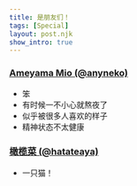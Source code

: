 ```yaml
---
title: 是朋友们！
tags: [Special]
layout: post.njk
show_intro: true
---
```


### [Ameyama Mio (@anyneko)](https://aneko.moe)
* 笨
* 有时候一不小心就熬夜了
* 似乎被很多人喜欢的样子
* 精神状态不太健康

### [橄榄菜 (@hatateaya)](https://ganlanc.at)
* 一只猫！
